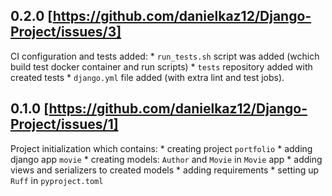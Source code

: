 ## 0.2.0 [https://github.com/danielkaz12/Django-Project/issues/3]

CI configuration and tests added:
    * `run_tests.sh` script was added (wchich build test docker container and run scripts)
    * `tests` repository added with created tests
    * `django.yml` file added (with extra lint and test jobs).

## 0.1.0 [https://github.com/danielkaz12/Django-Project/issues/1]

Project initialization which contains:
    * creating project `portfolio`
    * adding django app `movie`
    * creating models: `Author` and `Movie` in `Movie` app
    * adding views and serializers to created models
    * adding requirements
    * setting up `Ruff` in `pyproject.toml`

